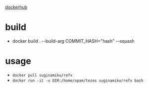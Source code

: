 [dockerhub](https://hub.docker.com/repository/docker/suginamiku/refx)

# build
- docker build . --build-arg COMMIT_HASH="hash" --squash

# usage
- `docker pull suginamiku/refx`
- `docker run -it -v DIR:/home/opam/tezos suginamiku/refx bash`
